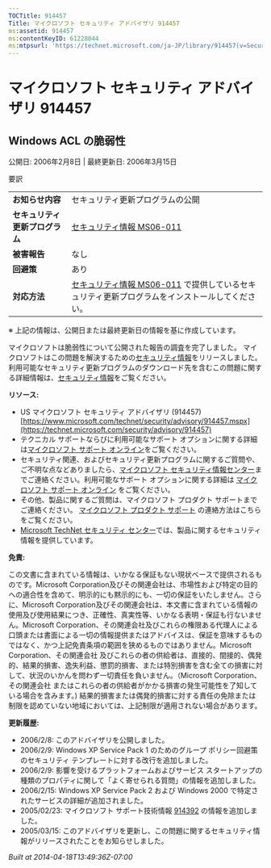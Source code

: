 ```yaml
---
TOCTitle: 914457
Title: マイクロソフト セキュリティ アドバイザリ 914457
ms:assetid: 914457
ms:contentKeyID: 61228044
ms:mtpsurl: 'https://technet.microsoft.com/ja-JP/library/914457(v=Security.10)'
---
```


マイクロソフト セキュリティ アドバイザリ 914457
===============================================

Windows ACL の脆弱性
--------------------

公開日: 2006年2月8日 | 最終更新日: 2006年3月15日

要訳

|                                |                                                                                                                                                           |
|--------------------------------|-----------------------------------------------------------------------------------------------------------------------------------------------------------|
| **お知らせ内容**               | セキュリティ更新プログラムの公開                                                                                                                          |
| **セキュリティ更新プログラム** | [セキュリティ情報 MS06-011](https://technet.microsoft.com/security/bulletin/ms06-011)                                                                      |
| **被害報告**                   | なし                                                                                                                                                      |
| **回避策**                     | あり                                                                                                                                                      |
| **対応方法**                   | [セキュリティ情報 MS06-011](https://technet.microsoft.com/security/bulletin/ms06-011) で提供しているセキュリティ更新プログラムをインストールしてください。 |

※ 上記の情報は、公開日または最終更新日の情報を基に作成しています。

マイクロソフトは脆弱性について公開された報告の調査を完了しました。 マイクロソフトはこの問題を解決するための[セキュリティ情報](https://technet.microsoft.com/security/bulletin/ms06-011)をリリースしました。 利用可能なセキュリティ更新プログラムのダウンロード先を含むこの問題に関する詳細情報は、[セキュリティ情報](https://technet.microsoft.com/security/bulletin/ms06-011)をご覧ください。

**リソース:**

-   US マイクロソフト セキュリティ アドバイザリ (914457)
    [https://www.microsoft.com/technet/security/advisory/914457.mspx](https://technet.microsoft.com/security/advisory/914457)
-   テクニカル サポートならびに利用可能なサポート オプションに関する詳細は[マイクロソフト サポート オンライン](https://support.microsoft.com/)をご覧ください。
-   セキュリティ関連、およびセキュリティ更新プログラムに関するご質問や、ご不明な点などありましたら、[マイクロソフト セキュリティ情報センター](https://www.microsoft.com/japan/security/sicinfo.mspx)までご連絡ください。利用可能なサポート オプションに関する詳細は [マイクロソフト サポート オンライン](https://support.microsoft.com/) をご覧ください。
-   その他、製品に関するご質問は、マイクロソフト プロダクト サポートまでご連絡ください。 [マイクロソフト プロダクト サポート](https://go.microsoft.com/fwlink/?linkid=21155) の連絡方法はこちらをご覧ください。
-   [Microsoft TechNet セキュリティ センター](https://technet.microsoft.com/ja-jp/security/default.aspx)では、製品に関するセキュリティ情報を提供しています。

**免責:**

この文書に含まれている情報は、いかなる保証もない現状ベースで提供されるものです。Microsoft Corporation及びその関連会社は、市場性および特定の目的への適合性を含めて、明示的にも黙示的にも、一切の保証をいたしません。さらに、Microsoft Corporation及びその関連会社は、本文書に含まれている情報の使用及び使用結果につき、正確性、真実性等、いかなる表明・保証も行ないません。Microsoft Corporation、その関連会社及びこれらの権限ある代理人による口頭または書面による一切の情報提供またはアドバイスは、保証を意味するものではなく、かつ上記免責条項の範囲を狭めるものではありません。Microsoft Corporation、その関連会社 及びこれらの者の供給者は、直接的、間接的、偶発的、結果的損害、逸失利益、懲罰的損害、または特別損害を含む全ての損害に対して、状況のいかんを問わず一切責任を負いません。（Microsoft Corporation、その関連会社 またはこれらの者の供給者がかかる損害の発生可能性を了知している場合を含みます。) 結果的損害または偶発的損害に対する責任の免除または制限を認めていない地域においては、上記制限が適用されない場合があります。

**更新履歴:**

-   2006/2/8: このアドバイザリを公開しました。
-   2006/2/9: Windows XP Service Pack 1 のためのグループ ポリシー回避策 のセキュリティ テンプレートに対する改行を追加しました。
-   2006/2/9: 影響を受けるプラットフォームおよびサービス スタートアップの種類のプロパティに関して「よく寄せられる質問」の情報を追加しました。
-   2006/2/15: Windows XP Service Pack 2 および Windows 2000 で特定されたサービスの詳細が追加されました。
-   2005/02/23: マイクロソフト サポート技術情報 [914392](https://support.microsoft.com/kb/914392) の情報を追加しました。
-   2005/03/15: このアドバイザリを更新し、この問題に関するセキュリティ情報がリリースされたことをお知らせしました。

*Built at 2014-04-18T13:49:36Z-07:00*